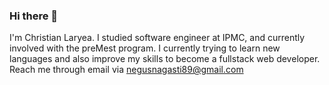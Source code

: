 ### Hi there 👋
I'm Christian Laryea. I studied software engineer at IPMC, and currently involved with the preMest program. I currently trying to learn new languages and also improve my skills to become a fullstack web developer. Reach me through email via negusnagasti89@gmail.com 
<!--
**chrislar/chrislar** is a ✨ _special_ ✨ repository because its `README.md` (this file) appears on your GitHub profile.

Here are some ideas to get you started:

- 🔭 I’m currently working on ...
- 🌱 I’m currently learning ...
- 👯 I’m looking to collaborate on ...
- 🤔 I’m looking for help with ...
- 💬 Ask me about ...
- 📫 How to reach me: ...
- 😄 Pronouns: ...
- ⚡ Fun fact: ...
-->
